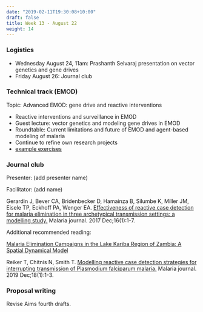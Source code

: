 ```yaml
---
date: "2019-02-11T19:30:08+10:00"
draft: false
title: Week 13 - August 22
weight: 14
---
```


<!--more-->

### Logistics

- Wednesday August 24, 11am: Prashanth Selvaraj presentation on vector genetics and gene drives
- Friday August 26: Journal club

### Technical track (EMOD)

Topic: Advanced EMOD: gene drive and reactive interventions

- Reactive interventions and surveillance in EMOD
- Guest lecture: vector genetics and modeling gene drives in EMOD
- Roundtable: Current limitations and future of EMOD and agent-based modeling of malaria
- Continue to refine own research projects
- [example exercises](https://github.com/numalariamodeling/faculty-enrich-2022-examples#week-13-advanced-emod-gene-drive-and-reactive-interventions-)

### Journal club

Presenter: (add presenter name)

Facilitator: (add name)

Gerardin J, Bever CA, Bridenbecker D, Hamainza B, Silumbe K, Miller JM, Eisele TP, Eckhoff PA, Wenger EA. [Effectiveness of reactive case detection for malaria elimination in three archetypical transmission settings: a modelling study.](https://malariajournal.biomedcentral.com/articles/10.1186/s12936-017-1903-z) Malaria journal. 2017 Dec;16(1):1-7.

Additional recommended reading:

[Malaria Elimination Campaigns in the Lake Kariba Region of Zambia: A Spatial Dynamical Model](https://journals.plos.org/ploscompbiol/article?id=10.1371/journal.pcbi.1005192)

Reiker T, Chitnis N, Smith T. [Modelling reactive case detection strategies for interrupting transmission of Plasmodium falciparum malaria.](https://link.springer.com/article/10.1186/s12936-019-2893-9) Malaria journal. 2019 Dec;18(1):1-3.

### Proposal writing

Revise Aims fourth drafts.

